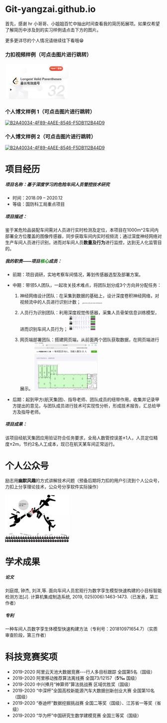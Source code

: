 # Git-yangzai.github.io

首先，感谢 hr 小哥哥、小姐姐百忙中抽出时间查看我的简历拓展项。如果仅希望了解简历中涉及到的实习样例请点击下方的图片。

更多更详尽的个人情况请继续往下看哦😁

### 力扣视频样例（可点击图片进行跳转）

[<img src="/pic/B2A40034-4F89-4AEE-8546-F5DB112B44D9.png" alt="B2A40034-4F89-4AEE-8546-F5DB112B44D9" style="zoom:20%;" />](https://leetcode-cn.com/problems/longest-valid-parentheses/solution/zui-chang-you-xiao-gua-hao-by-leetcode-solution/)

### 个人博文样例 1（可点击图片进行跳转）
[<img src="/pic/5.gif" alt="B2A40034-4F89-4AEE-8546-F5DB112B44D9" />](https://leetcode-cn.com/problems/combination-sum/solution/chao-qiang-gifzhu-ni-shi-yong-dong-tai-gui-hua-qiu/)

### 个人博文样例 2（可点击图片进行跳转）

[<img src="https://pic.leetcode-cn.com/07da9f92c93a170cb033063e1fe0c353fa9c3671eab57e7704c2922159383613-3.png" alt="B2A40034-4F89-4AEE-8546-F5DB112B44D9" />]([](https://leetcode-cn.com/problems/maximum-product-subarray/solution/python5xing-bu-tong-yu-hui-su-dpde-tricksjie-fa-by/))



# 项目经历

##### 项目名称：基于深度学习的危险车间人员管控技术研究

- 时间：2018.09 – 2020.12 
- 等级：国防科工局重点项目

##### 项目描述：

鉴于某危险品装配车间需对人员进行实时检测及定位，本项目在1000m^2车间内部署全方位覆盖的图像传感器，同步获取车间内实时视频流；通过深度神经网络对生产车间人员进行识别，进而对车间人员**数量及行为**进行监控，达到无人化监管目的。

##### 我的职责——项目<font color=green>核心</font>成员：

- 前期：项目调研，实地考察车间情况，筹划传感器选型及部署方案。

- 中期：带领5人团队，一起攻关技术难点，将团队划分成3个方向并分配任务：

  1. 神经网络设计团队：在采集到数据的基础上，设计深度卷积神经网络，对视频流中的人员进行识别计数；
      <img src="/pic/01.gif" alt="B2A40034-4F89-4AEE-8546-F5DB112B44D9" style="zoom:20%;" />
    
  2. 人员行为识别团队：利用深度视觉传感器，采集人员骨架信息训练模型，进而识别车间人员行为；
      <img src="/pic/image.png" alt="B2A40034-4F89-4AEE-8546-F5DB112B44D9" style="zoom:20%;" />
    
  3. 网页端部署团队：搭建网页端，从前面两个团队获取数据，在网页端进行展示。
      <img src="/pic/111.png" alt="B2A40034-4F89-4AEE-8546-F5DB112B44D9" style="zoom:20%;" />

- 后期：起到甲方(航天集团)、指导老师、团队成员的纽带作用，收集并记录甲方提出的意见，与团队成员进行技术可实现性分析，形成技术报告，汇总给甲方及指导老师。

##### 项目成果：

该项目经航天集团应用验证符合任务要求，全局人数管控误差±1人，人员定位精度±2m，节约2名人工成本，现已在航天某车间正常运行。



# 个人公众号

励志用**幽默风趣**的方式讲解技术问题（预备后期将力扣的用户引流到个人公众号，力扣上分享理论技术，公众号分享软件实际操作）

[<img src="/pic/0530D8FFA1A9D8E895FD44B58C0D4CF8.jpg" alt="B2A40034-4F89-4AEE-8546-F5DB112B44D9" style="zoom:20%;" />](https://mp.weixin.qq.com/s/mzAyh8zKoUJGNiL4JNNkUQ)



# 学术成果

##### 论文

刘庭煜, 钟杰, 刘洋,等. 面向车间人员宏观行为数字孪生模型快速构建的小目标智能检测方法[J]. 计算机集成制造系统, 2019, 025(006):1463-1473.（已发表，第三作者）

##### 专利

一种车间人员数字孪生体模型快速构建方法（专利号：201810971654.7）（实质审查阶段，第三作者）



# 科技竞赛奖项

- 2019-2020            阿里云天池大数据竞赛---行人多目标跟踪 全国第5名（国级）
- 2019-2020            阿里移动推荐算法离线赛 全国73/12157（**5‰** 国级）
- 2019-2020            中兴捧月“神算师”算法挑战赛 区域优胜奖（国级）
- 2019-2020            “中深杯”全国高校新能源汽车大数据创新创业大赛 全国第10名（国级）
- 2019-2020            “泰迪杯”数据挖掘挑战赛 全国二等奖（国级）、江苏省一等奖（省级）
- 2019-2020            “华为杯”中国研究生数学建模竞赛 全国三等奖（国级）

